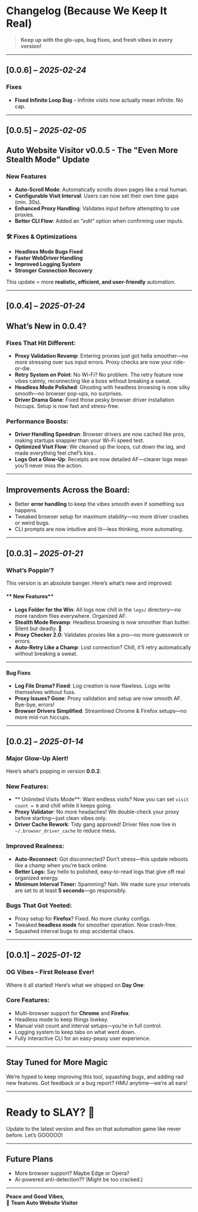 # Changelog (Because We Keep It Real) 

> **Keep up with the glo-ups, bug fixes, and fresh vibes in every version!**

---

## **[0.0.6]** – *2025-02-24*  

### **Fixes**   

- **Fixed Infinite Loop Bug** – Infinite visits now actually mean infinite. No cap.  

---

## **[0.0.5]** – *2025-02-05* 

## Auto Website Visitor v0.0.5 - The "Even More Stealth Mode" Update

### **New Features**  
- **Auto-Scroll Mode**: Automatically scrolls down pages like a real human.  
- **Configurable Visit Interval**: Users can now set their own time gaps (min. 30s).  
- **Enhanced Proxy Handling**: Validates input before attempting to use proxies.  
- **Better CLI Flow**: Added an *"edit"* option when confirming user inputs.  

### 🛠 **Fixes & Optimizations**  
- **Headless Mode Bugs Fixed**   
- **Faster WebDriver Handling**   
- **Improved Logging System**   
- **Stronger Connection Recovery**   

This update = more **realistic, efficient, and user-friendly** automation.   

---

## **[0.0.4]** – *2025-01-24*

## **What’s New in 0.0.4?**

### **Fixes That Hit Different**:
- **Proxy Validation Revamp**: Entering proxies just got hella smoother—no more stressing over sus input errors. Proxy checks are now your ride-or-die.
- **Retry System on Point**: No Wi-Fi? No problem. The retry feature now vibes calmly, reconnecting like a boss without breaking a sweat. 
- **Headless Mode Polished**: Ghosting with headless browsing is now silky smooth—no browser pop-ups, no surprises. 
- **Driver Drama Gone**: Fixed those pesky browser driver installation hiccups. Setup is now fast and stress-free. 

### **Performance Boosts**:
- **Driver Handling Speedrun**: Browser drivers are now cached like pros, making startups snappier than your Wi-Fi speed test. 
- **Optimized Visit Flow**: We cleaned up the loops, cut down the lag, and made everything feel chef’s kiss .
- **Logs Got a Glow-Up**: Receipts are now detailed AF—clearer logs mean you’ll never miss the action. 

---

## **Improvements Across the Board**:
- Better **error handling** to keep the vibes smooth even if something sus happens. 
- Tweaked browser setup for maximum stability—no more driver crashes or weird bugs. 
- CLI prompts are now intuitive and lit—less thinking, more automating. 

---

## **[0.0.3]** – *2025-01-21*

### **What’s Poppin’?**  
This version is an absolute banger. Here’s what’s new and improved:  

#### ** New Features**  
- **Logs Folder for the Win**: All logs now chill in the `logs/` directory—no more random files everywhere. Organized AF.   
- **Stealth Mode Revamp**: Headless browsing is now smoother than butter. Silent but deadly. 👻  
- **Proxy Checker 2.0**: Validates proxies like a pro—no more guesswork or errors.   
- **Auto-Retry Like a Champ**: Lost connection? Chill, it’ll retry automatically without breaking a sweat.   

---

#### **Bug Fixes**  
- **Log File Drama? Fixed**: Log creation is now flawless. Logs write themselves without fuss.   
- **Proxy Issues? Gone**: Proxy validation and setup are now smooth AF. Bye-bye, errors!   
- **Browser Drivers Simplified**: Streamlined Chrome & Firefox setups—no more mid-run hiccups.   

---

## **[0.0.2]** – *2025-01-14*  

### **Major Glow-Up Alert!**   
Here’s what’s popping in version **0.0.2**:  

### **New Features:**  
- ** Unlimited Visits Mode**: Want endless visits? Now you can set `visit count = 0` and chill while it keeps going.  
- **Proxy Validator**: No more headaches! We double-check your proxy before starting—just clean vibes only.   
- **Driver Cache Rework**: Tidy gang approved! Driver files now live in `~/.browser_driver_cache` to reduce mess.   

### **Improved Realness:**  
- **Auto-Reconnect**: Got disconnected? Don’t stress—this update reboots like a champ when you’re back online.   
- **Better Logs:** Say hello to polished, easy-to-read logs that give off real organized energy.   
- **Minimum Interval Timer:** Spamming? Nah. We made sure your intervals are set to at least **5 seconds**—go responsibly.   

### **Bugs That Got Yeeted:**  
- Proxy setup for **Firefox**? Fixed. No more clunky configs.   
- Tweaked **headless mode** for smoother operation. Now crash-free.   
- Squashed interval bugs to stop accidental chaos.   

---

## **[0.0.1]** – *2025-01-12*   

### **OG Vibes – First Release Ever!**   
Where it all started! Here’s what we shipped on **Day One**:  

###  **Core Features:**  
- Multi-browser support for **Chrome** and **Firefox**.  
- Headless mode to keep things lowkey.  
- Manual visit count and interval setups—you’re in full control.  
- Logging system to keep tabs on what went down.  
- Fully interactive CLI for an easy-peasy user experience.  

---

## **Stay Tuned for More Magic**   

We’re hyped to keep improving this tool, squashing bugs, and adding rad new features. Got feedback or a bug report? HMU anytime—we’re all ears!   

---

# Ready to SLAY? 🤙

Update to the latest version and flex on that automation game like never before. Let’s GOOOOO!

---

## Future Plans
-  More browser support? Maybe Edge or Opera?  
- AI-powered anti-detection?? (Might be too cracked.)  

----

**Peace and Good Vibes,**  
💖 **Team Auto Website Visitor**  

